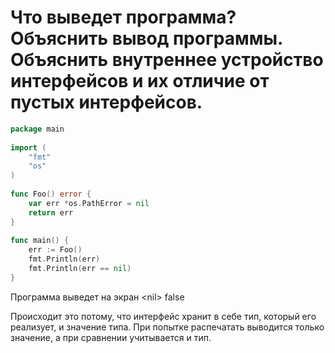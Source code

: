 # Что выведет программа? Объяснить вывод программы. Объяснить внутреннее устройство интерфейсов и их отличие от пустых интерфейсов.
```go
package main
 
import (
    "fmt"
    "os"
)
 
func Foo() error {
    var err *os.PathError = nil
    return err
}
 
func main() {
    err := Foo()
    fmt.Println(err)
    fmt.Println(err == nil)
}
```

Программа выведет на экран \<nil\> false

Происходит это потому, что интерфейс хранит в себе тип, который его реализует, и значение типа. При попытке распечатать выводится только значение, а при сравнении учитывается и тип.